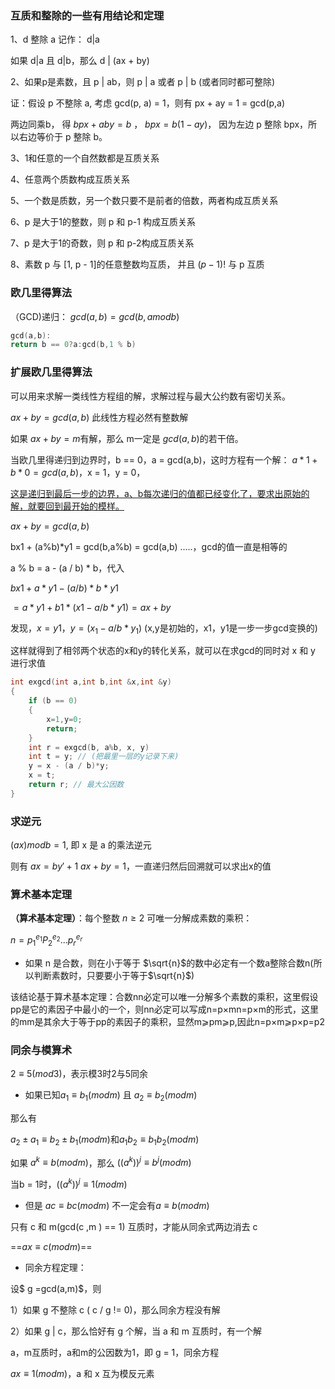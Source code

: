 ### **互质和整除的一些有用结论和定理**

1、d 整除 a 记作： d|a

如果 d|a  且 d|b，那么 d | (ax + by)



2、如果p是素数，且 p | ab，则 p | a 或者 p | b (或者同时都可整除)

证：假设 p 不整除 a, 考虑 gcd(p, a) = 1，则有 px + ay = 1 = gcd(p,a)

两边同乘b， 得 $bpx + aby = b$ ， $bpx = b(1-ay)$， 因为左边 p 整除 bpx，所以右边等价于 p 整除 b。



3、1和任意的一个自然数都是互质关系



4、任意两个质数构成互质关系



5、一个数是质数，另一个数只要不是前者的倍数，两者构成互质关系



6、p 是大于1的整数，则 p 和 p-1 构成互质关系



7、p 是大于1的奇数，则 p 和 p-2构成互质关系



8、素数 p 与 [1, p - 1]的任意整数均互质， 并且 $(p-1)!$ 与 p 互质





### 欧几里得算法

（GCD)递归： $gcd(a,b) = gcd(b, a modb)$

```c++
gcd(a,b):
return b == 0?a:gcd(b,1 % b)
```





### 扩展欧几里得算法

可以用来求解一类线性方程组的解，求解过程与最大公约数有密切关系。

$ax + by = gcd(a,b)$ 此线性方程必然有整数解

如果 $ax +by =m$有解，那么 m一定是 $gcd(a,b)$的若干倍。

当欧几里得递归到边界时，b == 0，a = gcd(a,b)，这时方程有一个解： $a*1 + b * 0 =gcd(a,b)$，x = 1，y = 0，

<u>这是递归到最后一步的边界，a、b每次递归的值都已经变化了，要求出原始的解，就要回到最开始的模样。</u>

$ax + by = gcd(a,b)$

bx1 + (a%b)*y1 = gcd(b,a%b) = gcd(a,b) .....，gcd的值一直是相等的

a % b = a - (a / b) * b，代入

$bx1 + a * y1 - (a/b) * b* y1$ 

$= a * y1 + b1 * (x1 - a/b * y1) = ax + by$  

发现，$x = y1$，$y = (x_1 - a /b * y_1)$   (x,y是初始的，x1，y1是一步一步gcd变换的)

这样就得到了相邻两个状态的x和y的转化关系，就可以在求gcd的同时对 x 和 y 进行求值

```c++
int exgcd(int a,int b,int &x,int &y)
{
    if (b == 0)
    {
        x=1,y=0;
        return;
    }
    int r = exgcd(b, a%b, x, y)
    int t = y; // (把最里一层的y记录下来)
    y = x - (a / b)*y;
    x = t;
    return r; // 最大公因数
}
```

### 求逆元

$(ax) mod b = 1$, 即 x 是 a 的乘法逆元

则有 $ax = by' + 1$   $ax + by = 1$，一直递归然后回溯就可以求出x的值



### 算术基本定理

**（算术基本定理）**：每个整数 $n \geq2$ 可唯一分解成素数的乘积：

$n = p_1^{e_1}P_2^{e_2}...p_r^{e_r}$

- 如果 n 是合数，则在小于等于 $\sqrt{n}$的数中必定有一个数a整除合数n(所以判断素数时，只要要小于等于$\sqrt{n}$)

该结论基于算术基本定理：合数nn必定可以唯一分解多个素数的乘积，这里假设pp是它的素因子中最小的一个，则nn必定可以写成n=p×mn=p×m的形式，这里的mm是其余大于等于pp的素因子的乘积，显然m⩾pm⩾p,因此n=p×m⩾p×p=p2





### 同余与模算术

$2 \equiv 5(mod3)$，表示模3时2与5同余

- 如果已知$a_1 \equiv b_1(mod m)$ 且 $a_2 \equiv b_2(mod m)$

那么有

$a_2 \pm a_1 \equiv b_2 \pm b_1 (mod m)$和$a_1b_2 \equiv b_1b_2(mod m)$

如果 $a^k \equiv b (mod m)$，那么 $((a^k))^j \equiv b^j(mod m)$

当b = 1时，$((a^k))^j \equiv 1 (mod m)$



- 但是 $ac \equiv bc (mod m)$   不一定会有$a \equiv b (mod m)$

只有 c 和 m(gcd(c ,m ) == 1) 互质时，才能从同余式两边消去 c

==$ax \equiv c (mod m)$==

- 同余方程定理：

设$ g =gcd(a,m)$，则

1）如果 g 不整除 c ( c / g != 0)，那么同余方程没有解

2）如果 g | c，那么恰好有 g 个解，当 a 和 m 互质时，有一个解



a，m互质时，a和m的公因数为1，即 g = 1，同余方程

$ax \equiv 1 (mod m)$，a 和 x 互为模反元素









